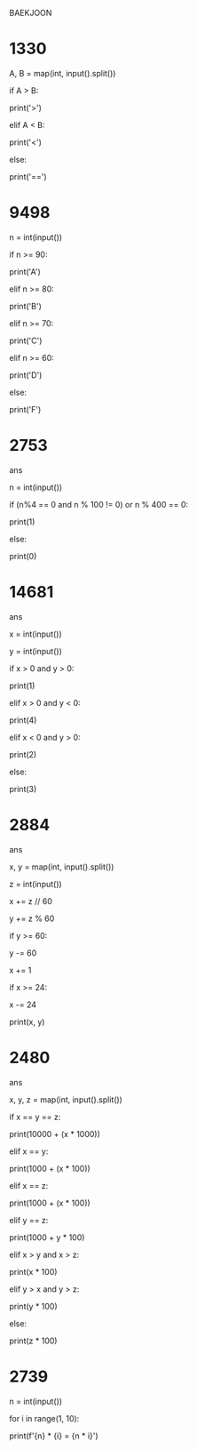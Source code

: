 BAEKJOON

# 1330



A, B = map(int, input().split())



if A > B:

  print('>')

elif A < B:

  print('<')

else:

  print('==')



# 9498



n = int(input())



if n >= 90:

  print('A')

elif n >= 80:

  print('B')

elif n >= 70:

  print('C')

elif n >= 60:

  print('D')

else:

  print('F')



# 2753



ans



n = int(input())



if (n%4 == 0 and n % 100 != 0) or n % 400 == 0:

  print(1)

else:

  print(0)



# 14681



ans

x = int(input())

y = int(input())



if x > 0 and y > 0:

  print(1)

elif x > 0 and y < 0:

  print(4)

elif x < 0 and y > 0:

  print(2)

else:

  print(3)



# 2884



ans



x, y = map(int, input().split())

z = int(input())



x += z // 60

y += z % 60



if y >= 60: 

  y -= 60

  x += 1

if x >= 24:

  x -= 24

print(x, y)



# 2480



ans



x, y, z = map(int, input().split())



if x == y == z:

  print(10000 + (x * 1000))

elif x == y:

  print(1000 + (x * 100))

elif x == z:

  print(1000 + (x * 100))

elif y == z:

  print(1000 + y * 100)

elif x > y and x > z:

  print(x * 100)

elif y > x and y > z:

  print(y * 100)

else:

  print(z * 100)



# 2739

n = int(input())



for i in range(1, 10):

  print(f'{n} * {i} = {n * i}')











